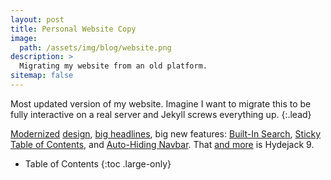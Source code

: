 ```yaml
---
layout: post
title: Personal Website Copy
image: 
  path: /assets/img/blog/website.png
description: >
  Migrating my website from an old platform.
sitemap: false
---
```


Most updated version of my website. Imagine I want to migrate this to be fully interactive on a real server and Jekyll screws everything up.
{:.lead}

[Modernized](#linking-in-style) [design](#whats-in-the-cards), [big headlines](#ready-for-the-big-screen), big new features: [Built-In Search](#built-in-search), [Sticky Table of Contents](#sticky-table-of-contents), and [Auto-Hiding Navbar](#auto-hiding-navbar). That [and more](#and-much-more) is Hydejack 9.

- Table of Contents
{:toc .large-only}

